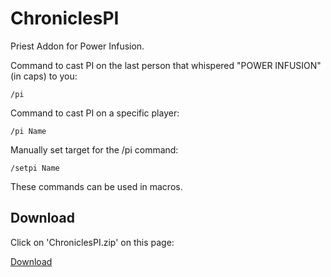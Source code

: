 # ChroniclesPI

Priest Addon for Power Infusion.

Command to cast PI on the last person that whispered "POWER INFUSION" (in caps) to you:

	/pi

Command to cast PI on a specific player:

	/pi Name

Manually set target for the /pi command:

	/setpi Name

These commands can be used in macros.

## Download

Click on 'ChroniclesPI.zip' on this page:

[Download](https://github.com/Northyn/ChroniclesPI/archive/refs/heads/master.zip)
